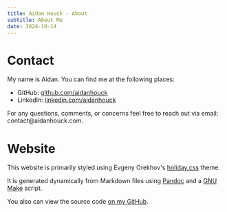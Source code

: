 ```yaml
---
title: Aidan Houck - About
subtitle: About Me
date: 2024-10-14
---
```


# Contact
My name is Aidan. You can find me at the following places:
<ul>
	<li>
		GitHub: <a href="https://github.com/aidanhouck/">github.com/aidanhouck</a>
	</li>
	<li>
		LinkedIn: <a href="https://linkedin.com/aidanhouck/">linkedin.com/aidanhouck</a>
	</li>
</ul>

For any questions, comments, or concerns feel free to reach out via email: cont<!--abc-->act@aidanh<!--xyz-->ouck.<!--123-->com.

# Website
This website is primarily styled using Evgeny Orekhov's [holiday.css](https://github.com/EvgenyOrekhov/holiday.css) theme.

It is generated dynamically from Markdown files using [Pandoc](https://pandoc.org) and a [GNU Make](https://gnu.org/software/make) script.

You also can view the source code [on my GitHub](https://github.com/AidanHouck/website). 

